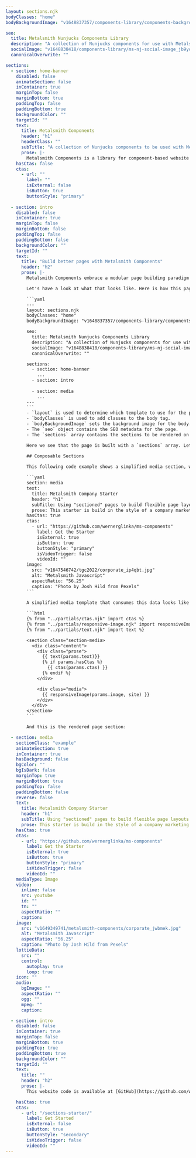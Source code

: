 ```yaml
---
layout: sections.njk
bodyClasses: "home"
bodyBackgroundImage: "v1648837357/components-library/components-background_mfr1ag.jpg"

seo:
  title: Metalsmith Nunjucks Components Library
  description: "A collection of Nunjucks components for use with Metalsmith"
  socialImage: "v1648838418/components-library/ms-nj-social-image_jb9yox.jpg"
  canonicalOverwrite: ""

sections:
  - section: home-banner
    disabled: false
    animateSection: false
    inContainer: true
    marginTop: false
    marginBottom: true
    paddingTop: false
    paddingBottom: true
    backgroundColor: ""
    targetId: ""
    text:
      title: Metalsmith Components
      header: "h1"
      headerClass: ""
      subTitle: "A collection of Nunjucks components to be used with Metalsmith"
      prose: |-
        Metalsmith Components is a library for component-based website development. It includes base components and page sections for flexible page layouts. Leave long-text pages behind and implement flexible content models.
    hasCtas: false
    ctas:
      - url: ""
        label: ""
        isExternal: false
        isButton: true
        buttonStyle: "primary"
  
  - section: intro
    disabled: false
    inContainer: true
    marginTop: false
    marginBottom: false
    paddingTop: false
    paddingBottom: false
    backgroundColor: ""
    targetId: ""
    text:
      title: "Build better pages with Metalsmith Components"
      header: "h2"
      prose: |-
        Metalsmith Components embrace a modular page building paradigm. Rather than using the markdown body for all content, a structured content model is defined in the page fontmatter. Frontmatter objects define pages section templates. As a result page layout files are much shorter, as the code is organized into smaller component files, components can easily be reused on any page. 

        Let's have a look at what that looks like. Here is how this page is build:

        ```yaml
        ---
        layout: sections.njk
        bodyClasses: "home"
        bodyBackgroundImage: "v1648837357/components-library/components-background_mfr1ag.jpg"

        seo:
          title: Metalsmith Nunjucks Components Library
          description: "A collection of Nunjucks components for use with Metalsmith"
          socialImage: "v1648838418/components-library/ms-nj-social-image_jb9yox.jpg"
          canonicalOverwrite: ""

        sections:
          - section: home-banner
            ...
          - section: intro
            
          - section: media
            ...
        ---
        ```
        - `layout` is used to determine which template to use for the page.
        - `bodyClasses` is used to add classes to the body tag. 
        - `bodyBackgroundImage` sets the background image for the body. 
        - The `seo` object contains the SEO metadata for the page. 
        - The `sections` array contains the sections to be rendered on the page.

        Here we see that the page is built with a `sections` array. Let's have a closer look at the media section.

        ## Composable Sections

        This following code example shows a simplified media section, which is composed of the base components `text`, `ctas` and `image`. 
        
        ```yaml
        section: media
        text:
          title: Metalsmith Company Starter
          header: "h1"
          subTitle: Using "sectioned" pages to build flexible page layouts
          prose: This starter is build in the style of a company marketing site. The components on this site are bare-bone interpretations of common information presentation patterns that can be found on many corporate websites. [The source code for this site can be found on GitHub](https://github.com/wernerglinka/metalsmith-company-starter).
        hasCtas: true
        ctas:
          - url: "https://github.com/wernerglinka/ms-components"
            label: Get the Starter
            isExternal: true
            isButton: true
            buttonStyle: "primary"
            isVideoTrigger: false
            videoId: ""
        image:
          src: "v1647546742/tgc2022/corporate_ip4qbt.jpg"
          alt: "Metalsmith Javascript"
          aspectRatio: "56.25"
          caption: "Photo by Josh Hild from Pexels"
        ```
      
        A simplified media template that consumes this data looks like this. Note that the template calls base components to render the text, image and the CTAs.

        ```html
        {% from "../partials/ctas.njk" import ctas %}
        {% from "../partials/responsive-image.njk" import responsiveImage %}
        {% from "../partials/text.njk" import text %}

        <section class="section-media>
          <div class="content">
            <div class="prose">
              {{ text(params.text)}}
              {% if params.hasCtas %}
                {{ ctas(params.ctas) }}
              {% endif %}
            </div>

            <div class="media">
              {{ responsiveImage(params.image, site) }}
            </div>
          </div>
        </section>
        ```

        And this is the rendered page section:

  - section: media
    sectionClass: "example"
    animateSection: true
    inContainer: true
    hasBackground: false
    bgColor: ""
    bgIsDark: false
    marginTop: true
    marginBottom: true
    paddingTop: false
    paddingBottom: false
    reverse: false
    text:
      title: Metalsmith Company Starter
      header: "h1"
      subTitle: Using "sectioned" pages to build flexible page layouts
      prose: This starter is build in the style of a company marketing site. The components on this site are bare-bone interpretations of common information presentation patterns that can be found on many corporate websites. [The source code for this site can be found on GitHub](https://github.com/wernerglinka/metalsmith-company-starter).
    hasCtas: true
    ctas:
      - url: "https://github.com/wernerglinka/ms-components"
        label: Get the Starter
        isExternal: true
        isButton: true
        buttonStyle: "primary"
        isVideoTrigger: false
        videoId: ""
    mediaType: Image
    video:
      inline: false
      src: youtube
      id: ""
      tn: ""
      aspectRatio: ""
      caption:
    image:
      src: "v1649349741/metalsmith-components/corporate_jwbmek.jpg"
      alt: "Metalsmith Javascript"
      aspectRatio: "56.25"
      caption: "Photo by Josh Hild from Pexels"
    lottieData:
      src: ""
      control:
        autoplay: true
        loop: true
    icon: ""
    audio:
      bgImage: ""
      aspectRatio: ""
      ogg: ""
      mpeg: ""
      caption:

  - section: intro
    disabled: false
    inContainer: true
    marginTop: false
    marginBottom: true
    paddingTop: true
    paddingBottom: true
    backgroundColor: ""
    targetId: ""
    text:
      title: ""
      header: "h2"
      prose: |-
        This website code is available at [GitHub](https://github.com/wernerglinka/metalsmith-nunjucks-components). 

    hasCtas: true
    ctas:
      - url: "/sections-starter/"
        label: Get Started
        isExternal: false
        isButton: true
        buttonStyle: "secondary"
        isVideoTrigger: false
        videoId: ""
---
```

